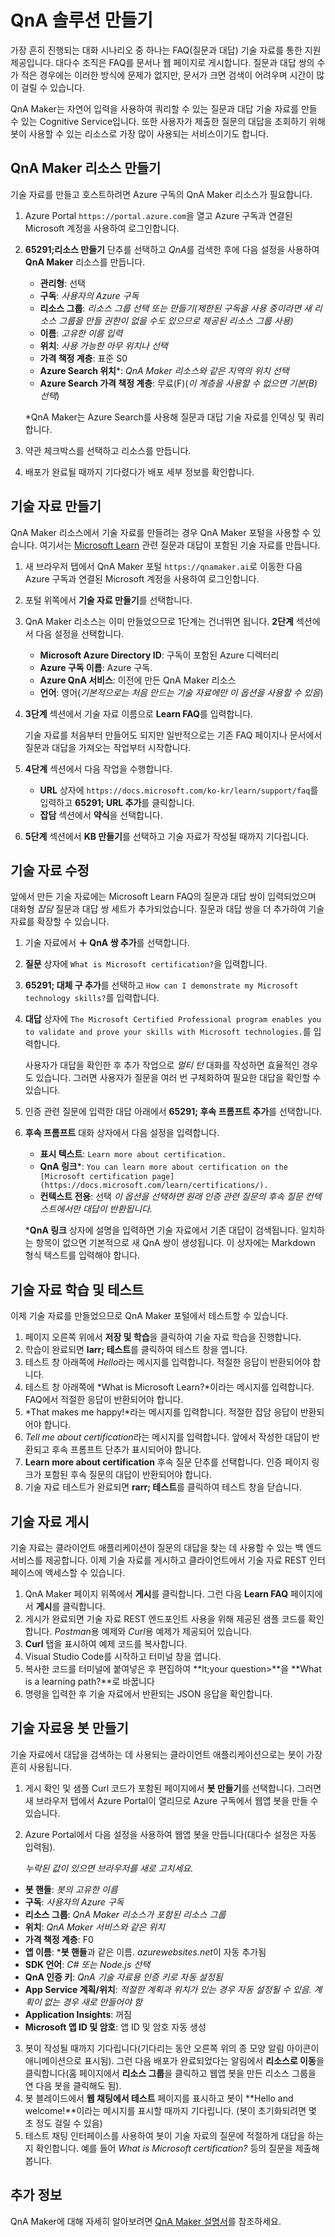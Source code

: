 ﻿---
lab:
    title: 'QnA 솔루션 만들기'
    module: '모듈 6 - QnA 솔루션 빌드'
---

# QnA 솔루션 만들기

가장 흔히 진행되는 대화 시나리오 중 하나는 FAQ(질문과 대답) 기술 자료를 통한 지원 제공입니다. 대다수 조직은 FAQ를 문서나 웹 페이지로 게시합니다. 질문과 대답 쌍의 수가 적은 경우에는 이러한 방식에 문제가 없지만, 문서가 크면 검색이 어려우며 시간이 많이 걸릴 수 있습니다.

QnA Maker는 자연어 입력을 사용하여 쿼리할 수 있는 질문과 대답 기술 자료를 만들 수 있는 Cognitive Service입니다. 또한 사용자가 제출한 질문의 대답을 조회하기 위해 봇이 사용할 수 있는 리소스로 가장 많이 사용되는 서비스이기도 합니다.

## QnA Maker 리소스 만들기

기술 자료를 만들고 호스트하려면 Azure 구독의 QnA Maker 리소스가 필요합니다.

1. Azure Portal `https://portal.azure.com`을 열고 Azure 구독과 연결된 Microsoft 계정을 사용하여 로그인합니다.
2. **65291;리소스 만들기** 단추를 선택하고 *QnA*를 검색한 후에 다음 설정을 사용하여 **QnA Maker** 리소스를 만듭니다.
    - **관리형**: 선택
    - **구독**: *사용자의 Azure 구독*
    - **리소스 그룹**: *리소스 그룹 선택 또는 만들기(제한된 구독을 사용 중이라면 새 리소스 그룹을 만들 권한이 없을 수도 있으므로 제공된 리소스 그룹 사용)*
    - **이름**: *고유한 이름 입력*
    - **위치**: *사용 가능한 아무 위치나 선택*
    - **가격 책정 계층**: 표준 S0
    - **Azure Search 위치**\*: *QnA Maker 리소스와 같은 지역의 위치 선택*
    - **Azure Search 가격 책정 계층**: 무료(F)(*이 계층을 사용할 수 없으면 기본(B) 선택*)

    \*QnA Maker는 Azure Search를 사용해 질문과 대답 기술 자료를 인덱싱 및 쿼리합니다.

3. 약관 체크박스를 선택하고 리소스를 만듭니다.
4. 배포가 완료될 때까지 기다렸다가 배포 세부 정보를 확인합니다.

## 기술 자료 만들기

QnA Maker 리소스에서 기술 자료를 만들려는 경우 QnA Maker 포털을 사용할 수 있습니다. 여기서는 [Microsoft Learn](https://docs.microsoft.com/learn) 관련 질문과 대답이 포함된 기술 자료를 만듭니다.

1. 새 브라우저 탭에서 QnA Maker 포털 `https://qnamaker.ai`로 이동한 다음 Azure 구독과 연결된 Microsoft 계정을 사용하여 로그인합니다.
2. 포털 위쪽에서 **기술 자료 만들기**를 선택합니다.
3. QnA Maker 리소스는 이미 만들었으므로 1단계는 건너뛰면 됩니다. **2단계** 섹션에서 다음 설정을 선택합니다.
    - **Microsoft Azure Directory ID**: 구독이 포함된 Azure 디렉터리
    - **Azure 구독 이름**: Azure 구독.
    - **Azure QnA 서비스**: 이전에 만든 QnA Maker 리소스
    - **언어**: 영어(*기본적으로는 처음 만드는 기술 자료에만 이 옵션을 사용할 수 있음*)
4. **3단계** 섹션에서 기술 자료 이름으로 **Learn FAQ**를 입력합니다.

    기술 자료를 처음부터 만들어도 되지만 일반적으로는 기존 FAQ 페이지나 문서에서 질문과 대답을 가져오는 작업부터 시작합니다.

5. **4단계** 섹션에서 다음 작업을 수행합니다.
    - **URL** 상자에 `https://docs.microsoft.com/ko-kr/learn/support/faq`를 입력하고 **65291; URL 추가**를 클릭합니다.
    - **잡담** 섹션에서 **약식**을 선택합니다.
6. **5단계** 섹션에서 **KB 만들기**를 선택하고 기술 자료가 작성될 때까지 기다립니다.

## 기술 자료 수정

앞에서 만든 기술 자료에는 Microsoft Learn FAQ의 질문과 대답 쌍이 입력되었으며 대화형 *잡담* 질문과 대답 쌍 세트가 추가되었습니다. 질문과 대답 쌍을 더 추가하여 기술 자료를 확장할 수 있습니다.

1. 기술 자료에서 **&#65291; QnA 쌍 추가**를 선택합니다.
2. **질문** 상자에 `What is Microsoft certification?`을 입력합니다.
3. **65291; 대체 구 추가**를 선택하고 `How can I demonstrate my Microsoft technology skills?`를 입력합니다.
4. **대답** 상자에 `The Microsoft Certified Professional program enables you to validate and prove your skills with Microsoft technologies.`를 입력합니다.

    사용자가 대답을 확인한 후 추가 작업으로 *멀티 턴* 대화를 작성하면 효율적인 경우도 있습니다. 그러면 사용자가 질문을 여러 번 구체화하여 필요한 대답을 확인할 수 있습니다.

5. 인증 관련 질문에 입력한 대답 아래에서 **65291; 후속 프롬프트 추가**를 선택합니다.
6. **후속 프롬프트** 대화 상자에서 다음 설정을 입력합니다.
    - **표시 텍스트**: `Learn more about certification.`
    - **QnA 링크**\*: `You can learn more about certification on the [Microsoft certification page](https://docs.microsoft.com/learn/certifications/).`
    - **컨텍스트 전용**: 선택 *이 옵션을 선택하면 원래 인증 관련 질문의 후속 질문 컨텍스트에서만 대답이 반환됩니다.*

    \***QnA 링크** 상자에 설명을 입력하면 기술 자료에서 기존 대답이 검색됩니다. 일치하는 항목이 없으면 기본적으로 새 QnA 쌍이 생성됩니다. 이 상자에는 Markdown 형식 텍스트를 입력해야 합니다.

## 기술 자료 학습 및 테스트

이제 기술 자료를 만들었으므로 QnA Maker 포털에서 테스트할 수 있습니다.

1. 페이지 오른쪽 위에서 **저장 및 학습**을 클릭하여 기술 자료 학습을 진행합니다.
2. 학습이 완료되면 **larr; 테스트**를 클릭하여 테스트 창을 엽니다.
3. 테스트 창 아래쪽에 *Hello*라는 메시지를 입력합니다. 적절한 응답이 반환되어야 합니다.
4. 테스트 창 아래쪽에 *What is Microsoft Learn?*이라는 메시지를 입력합니다. FAQ에서 적절한 응답이 반환되어야 합니다.
5. *That makes me happy!*라는 메시지를 입력합니다. 적절한 잡담 응답이 반환되어야 합니다.
6. *Tell me about certification*라는 메시지를 입력합니다. 앞에서 작성한 대답이 반환되고 후속 프롬프트 단추가 표시되어야 합니다.
7. **Learn more about certification** 후속 질문 단추를 선택합니다. 인증 페이지 링크가 포함된 후속 질문의 대답이 반환되어야 합니다.
8. 기술 자료 테스트가 완료되면 **rarr; 테스트**를 클릭하여 테스트 창을 닫습니다.

## 기술 자료 게시

기술 자료는 클라이언트 애플리케이션이 질문의 대답을 찾는 데 사용할 수 있는 백 엔드 서비스를 제공합니다. 이제 기술 자료를 게시하고 클라이언트에서 기술 자료 REST 인터페이스에 액세스할 수 있습니다.

1. QnA Maker 페이지 위쪽에서 **게시**를 클릭합니다. 그런 다음 **Learn FAQ** 페이지에서 **게시**를 클릭합니다.
2. 게시가 완료되면 기술 자료 REST 엔드포인트 사용을 위해 제공된 샘플 코드를 확인합니다. *Postman*용 예제와 *Curl*용 예제가 제공되어 있습니다.
3. **Curl** 탭을 표시하여 예제 코드를 복사합니다.
4. Visual Studio Code를 시작하고 터미널 창을 엽니다.
5. 복사한 코드를 터미널에 붙여넣은 후 편집하여 **lt;your question&gt;**을 **What is a learning path?**로 바꿉니다
6. 명령을 입력한 후 기술 자료에서 반환되는 JSON 응답을 확인합니다.

## 기술 자료용 봇 만들기

기술 자료에서 대답을 검색하는 데 사용되는 클라이언트 애플리케이션으로는 봇이 가장 흔히 사용됩니다.

1. 게시 확인 및 샘플 Curl 코드가 포함된 페이지에서 **봇 만들기**를 선택합니다. 그러면 새 브라우저 탭에서 Azure Portal이 열리므로 Azure 구독에서 웹앱 봇을 만들 수 있습니다.
2. Azure Portal에서 다음 설정을 사용하여 웹앱 봇을 만듭니다(대다수 설정은 자동 입력됨).

    *누락된 값이 있으면 브라우저를 새로 고치세요.*  

  - **봇 핸들**: *봇의 고유한 이름*
  - **구독**: *사용자의 Azure 구독*
  - **리소스 그룹**: *QnA Maker 리소스가 포함된 리소스 그룹*
  - **위치**: *QnA Maker 서비스와 같은 위치*
  - **가격 책정 계층**: F0
  - **앱 이름**: ***봇 핸들**과 같은 이름. *azurewebsites.net*이 자동 추가됨
  - **SDK 언어**: *C# 또는 Node.js 선택*
  - **QnA 인증 키**: *QnA 기술 자료용 인증 키로 자동 설정됨*
  - **App Service 계획/위치**: *적절한 계획과 위치가 있는 경우 자동 설정될 수 있음. 계획이 없는 경우 새로 만들어야 함*
  - **Application Insights**: 꺼짐
  - **Microsoft 앱 ID 및 암호**: 앱 ID 및 암호 자동 생성
3. 봇이 작성될 때까지 기다립니다(기다리는 동안 오른쪽 위의 종 모양 알림 아이콘이 애니메이션으로 표시됨). 그런 다음 배포가 완료되었다는 알림에서 **리소스로 이동**을 클릭합니다(홈 페이지에서 **리소스 그룹**을 클릭하고 웹앱 봇을 만든 리소스 그룹을 연 다음 봇을 클릭해도 됨).
4. 봇 블레이드에서 **웹 채팅에서 테스트** 페이지를 표시하고 봇이 **Hello and welcome!**이라는 메시지를 표시할 때까지 기다립니다. (봇이 초기화되려면 몇 초 정도 걸릴 수 있음)
5. 테스트 채팅 인터페이스를 사용하여 봇이 기술 자료의 질문에 적절하게 대답을 하는지 확인합니다. 예를 들어 *What is Microsoft certification?* 등의 질문을 제출해 봅니다.

## 추가 정보

QnA Maker에 대해 자세히 알아보려면 [QnA Maker 설명서](https://docs.microsoft.com/azure/cognitive-services/qnamaker/)를 참조하세요.